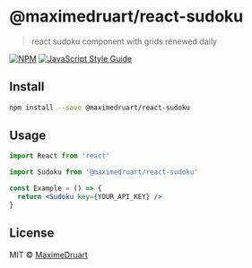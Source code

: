 # @maximedruart/react-sudoku

> react sudoku component with grids renewed daily

[![NPM](https://img.shields.io/npm/v/@maximedruart/react-sudoku.svg)](https://www.npmjs.com/package/@maximedruart/react-sudoku) [![JavaScript Style Guide](https://img.shields.io/badge/code_style-standard-brightgreen.svg)](https://standardjs.com)

## Install

```bash
npm install --save @maximedruart/react-sudoku
```

## Usage

```jsx
import React from 'react'

import Sudoku from '@maximedruart/react-sudoku'

const Example = () => {
  return <Sudoku key={YOUR_API_KEY} />
}
```

## License

MIT © [MaximeDruart](https://github.com/MaximeDruart)
